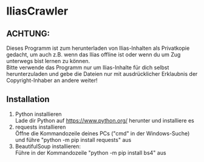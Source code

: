 # IliasCrawler
## ACHTUNG:
Dieses Programm ist zum herunterladen von Ilias-Inhalten als Privatkopie gedacht, um auch z.B. wenn das Ilias offline ist oder wenn du um Zug unterwegs bist lernen zu können.  
Bitte verwende das Programm nur um Ilias-Inhalte für dich selbst herunterzuladen und gebe die Dateien nur mit ausdrücklicher Erklaubnis der Copyright-Inhaber an andere weiter!  
## Installation
1. Python installieren  
  Lade dir Python auf https://www.python.org/ herunter und installiere es
2. requests installieren  
  Öffne die Kommandozeile deines PCs ("cmd" in der Windows-Suche) und führe "python -m pip install requests" aus
3. BeautifulSoup installieren:  
  Führe in der Kommandozeile "python -m pip install bs4" aus

